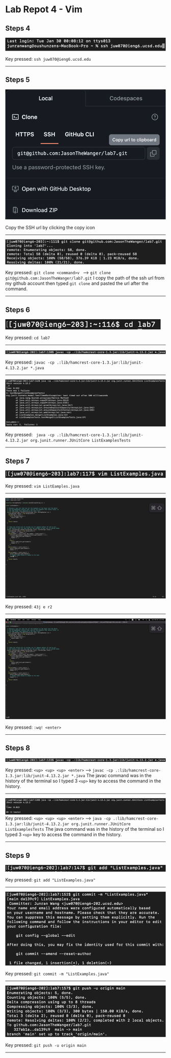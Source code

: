 Lab Repot 4 - Vim
=================
Steps 4
-------
![Image](Login.png)

Key pressed: ``` ssh juw070@ieng6.ucsd.edu ```
***

Steps 5
-------
![Image](copySSHFromGitHub.png)

Copy the SSH url by clicking the copy icon
***

![Image](git_clone.png)

Key pressed: ``` git clone <command>v  ``` --> ``` git clone git@github.com:JasonTheWanger/lab7.git ``` I copy the path of the ssh url from my github account then typed ``` git clone ``` and pasted the url after the command.
***

Steps 6
-------
![Image](cd_lab7.png)

Key pressed: ``` cd lab7 ```
***

![Image](javac.png)

Key pressed: ``` javac -cp .:lib/hamcrest-core-1.3.jar:lib/junit-4.13.2.jar *.java ```
***

![Image](java.png)

Key pressed: ``` java -cp .:lib/hamcrest-core-1.3.jar:lib/junit-4.13.2.jar org.junit.runner.JUnitCore ListExamplesTests```
***

Steps 7
-------
![Image](vim.png)

Key pressed: ``` vim ListEamples.java ```
***

![Image](vim-fix.png)

Key pressed: ``` 43j e r2 ```
***

![Image](vim-quit.png)

Key pressed: ``` :wq! <enter> ```
***

Steps 8
-------
![Image](javac_after.png)

Key pressed: ``` <up> <up> <up> <enter> ``` --> ``` javac -cp .:lib/hamcrest-core-1.3.jar:lib/junit-4.13.2.jar *.java ``` The javac command was in the history of the terminal so I typed 3 ```<up>``` key to access the command in the history.
***

![Image](java_after.png)
Key pressed: ``` <up> <up> <up> <enter> ``` --> ``` java -cp .:lib/hamcrest-core-1.3.jar:lib/junit-4.13.2.jar org.junit.runner.JUnitCore ListExamplesTests ``` The java command was in the history of the terminal so I typed 3 ```<up>``` key to access the command in the history.
***

Steps 9
-------
![Image](git_add.png)

Key pressed: ``` git add "ListExamples.java" ```
***

![Image](git_commit.png)

Key pressed: ``` git commit -m "ListExamples.java" ```
***

![Image](git_push.png)

Key pressed: ``` git push -u origin main ```
***
